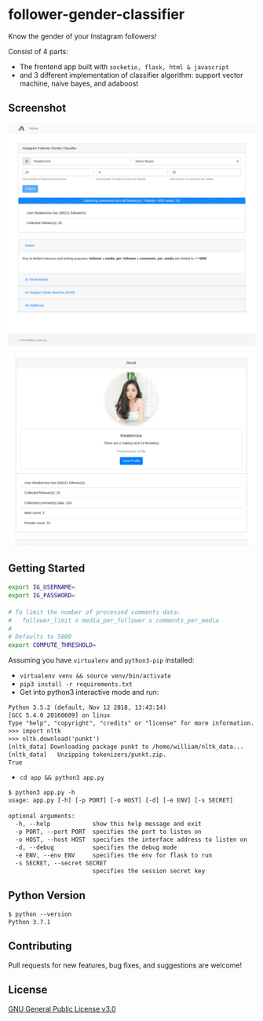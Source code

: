# follower-gender-classifier

Know the gender of your Instagram followers!

Consist of 4 parts:

- The frontend app built with `socketio, flask, html & javascript`
- and 3 different implementation of classifier algorithm: support vector machine, naive bayes, and adaboost

## Screenshot

![screenshot1](screenshots/screenshot1.png?raw=true "Screenshot1")

![screenshot2](screenshots/screenshot2.png?raw=true "Screenshot2")

## Getting Started

```sh
export IG_USERNAME=
export IG_PASSWORD=

# To limit the number of processed comments data:
#   follower_limit x media_per_follower x comments_per_media
#
# Defaults to 5000
export COMPUTE_THRESHOLD=
```

Assuming you have `virtualenv` and `python3-pip` installed:

- `virtualenv venv && source venv/bin/activate`
- `pip3 install -r requirements.txt`
- Get into python3 interactive mode and run:
```
Python 3.5.2 (default, Nov 12 2018, 13:43:14)
[GCC 5.4.0 20160609] on linux
Type "help", "copyright", "credits" or "license" for more information.
>>> import nltk
>>> nltk.download('punkt')
[nltk_data] Downloading package punkt to /home/william/nltk_data...
[nltk_data]   Unzipping tokenizers/punkt.zip.
True
```
- `cd app && python3 app.py`

```
$ python3 app.py -h
usage: app.py [-h] [-p PORT] [-o HOST] [-d] [-e ENV] [-s SECRET]

optional arguments:
  -h, --help            show this help message and exit
  -p PORT, --port PORT  specifies the port to listen on
  -o HOST, --host HOST  specifies the interface address to listen on
  -d, --debug           specifies the debug mode
  -e ENV, --env ENV     specifies the env for flask to run
  -s SECRET, --secret SECRET
                        specifies the session secret key
```

## Python Version

```
$ python --version
Python 3.7.1
```

## Contributing

Pull requests for new features, bug fixes, and suggestions are welcome!

## License

[GNU General Public License v3.0](https://github.com/williamchanrico/follower-gender-classification/blob/master/LICENSE.md)